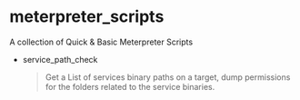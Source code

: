 # meterpreter_scripts
A collection of Quick &amp; Basic Meterpreter Scripts

* service_path_check 
  > Get a List of services binary paths on a target, dump permissions for the folders related to the service binaries. 
